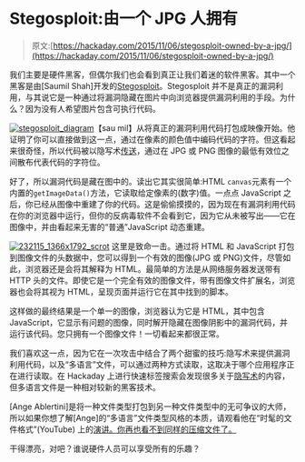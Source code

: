 # Stegosploit:由一个 JPG 人拥有

> 原文:[https://hackaday.com/2015/11/06/stegosploit-owned-by-a-jpg/](https://hackaday.com/2015/11/06/stegosploit-owned-by-a-jpg/)

我们主要是硬件黑客，但偶尔我们也会看到真正让我们着迷的软件黑客。其中一个黑客是由[Saumil Shah]开发的[Stegosploit](http://stegosploit.info/)。Stegosploit 并不是真正的漏洞利用，与其说它是一种通过将漏洞隐藏在图片中向浏览器提供漏洞利用的手段。为什么？因为没有人希望图片包含可执行代码。

[![stegosploit_diagram](../Images/065fd8b9d609c5e6be4898717c4fedda.png)](https://hackaday.com/wp-content/uploads/2015/11/stegosploit_diagram.png)【sau mil】从将真正的漏洞利用代码打包成映像开始。他证明了你可以直接做到这一点，通过在像素的颜色值中编码代码的字符。但这看起来很奇怪，所以代码被以隐写术[传送](https://en.wikipedia.org/wiki/Steganography)，通过在 JPG 或 PNG 图像的最低有效位之间散布代表代码的字符位。

好了，所以漏洞代码是藏在图中的。读出它其实很简单:HTML `canvas`元素有一个内置的`getImageData()`方法，它读取给定像素的(数字)值。一点点 JavaScript 之后，你已经从图像中重建了你的代码。这是偷偷摸摸的，因为现在有漏洞利用代码在你的浏览器中运行，但你的反病毒软件不会看到它，因为它从未被写出——它在图像中，并由看起来无害的“普通”JavaScript 动态重建。

[![232115_1366x1792_scrot](../Images/91c26d3c52fe899d2602c548d831808a.png)](https://hackaday.com/wp-content/uploads/2015/11/232115_1366x1792_scrot.png) 这里是致命一击。通过将 HTML 和 JavaScript 打包到图像文件的头数据中，您可以得到一个有效的图像(JPG 或 PNG)文件，尽管如此，浏览器还是会将其解释为 HTML。最简单的方法是从网络服务器发送带有 HTTP 头的文件。即使它是一个完全有效的图像文件，带有图像文件扩展名，浏览器也会将其视为 HTML，呈现页面并运行它在其中找到的脚本。

这样做的最终结果是一个单一的图像，浏览器认为它是 HTML，其中包含 JavaScript，它显示有问题的图像，同时解开隐藏在图像阴影中的漏洞代码，并运行该代码。您只拥有一个图像文件！一切看起来都很正常。

我们喜欢这一点，因为它在一次攻击中结合了两个甜蜜的技巧:隐写术来提供漏洞利用代码，以及“多语言”文件，可以通过两种方式读取，这取决于哪个应用程序正在进行读取。在 Hackaday 上进行快速标签搜索会发现很多关于[隐写术](http://hackaday.com/tag/steganography/)的内容，但多语言文件是一种相对较新的黑客技术。

[Ange Ablertini]是将一种文件类型打包到另一种文件类型中的无可争议的大师，所以如果你想了解[Ange]的“多语言”文件类型风格的本质，请观看他在“时髦的文件格式”(YouTube) 上的[演讲。你再也看不到同样的压缩文件了。](https://www.youtube.com/watch?v=Ub5G_t-gUBc)

干得漂亮，对吧？谁说硬件人员可以享受所有的乐趣？